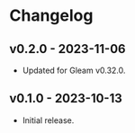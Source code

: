 # Changelog

## v0.2.0 - 2023-11-06

- Updated for Gleam v0.32.0.

## v0.1.0 - 2023-10-13

- Initial release.
